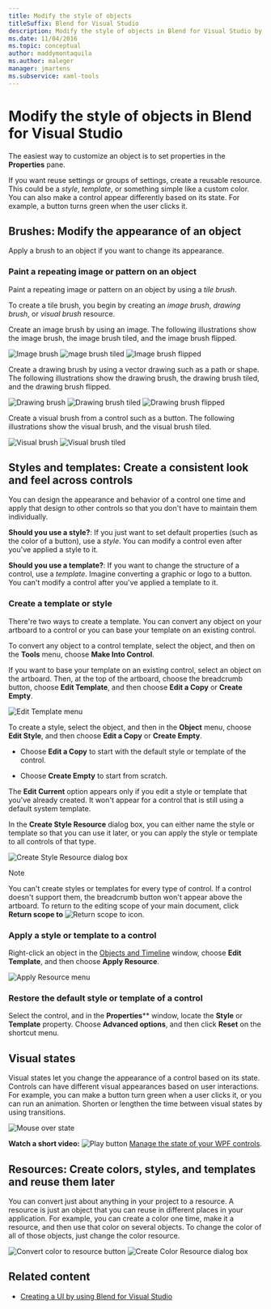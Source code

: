 ```yaml
---
title: Modify the style of objects
titleSuffix: Blend for Visual Studio
description: Modify the style of objects in Blend for Visual Studio by applying brushes, setting visual states, and applying reusable styles and templates.
ms.date: 11/04/2016
ms.topic: conceptual
author: maddymontaquila
ms.author: maleger
manager: jmartens
ms.subservice: xaml-tools
---
```

# Modify the style of objects in Blend for Visual Studio


The easiest way to customize an object is to set properties in the **Properties** pane.

If you want reuse settings or groups of settings, create a reusable resource. This could be a *style*, *template*, or something simple like a custom color. You can also make a control appear differently based on its state. For example, a button turns green when the user clicks it.

## Brushes: Modify the appearance of an object

Apply a brush to an object if you want to change its appearance.

### Paint a repeating image or pattern on an object

Paint a repeating image or pattern on an object by using a *tile brush*.

To create a tile brush, you begin by creating an *image brush*, *drawing brush*, or *visual brush* resource.

Create an image brush by using an image. The following illustrations show the image brush, the image brush tiled, and the image brush flipped.

![Image brush](../designers/media/81f84f56-906d-456b-8288-d77da1e01e31.png) ![mage brush tiled](../designers/media/d3782ca8-64da-47a4-a095-c6cdd0fa47a2.png) ![Image brush flipped](../designers/media/38ae3691-f3f1-4a1e-82ca-c7fa164bf56e.png)

Create a drawing brush by using a vector drawing such as a path or shape. The following illustrations show the drawing brush, the drawing brush tiled, and the drawing brush flipped.

![Drawing brush](../designers/media/197666ac-ef57-4c5c-9779-669e991a00a5.png) ![Drawing brush tiled](../designers/media/ba09cda3-4cee-40ba-b3d4-edc032158bdc.png) ![Drawing brush flipped](../designers/media/15bf6021-620c-4490-9eae-086153d3f14f.png)

Create a visual brush from a control such as a button. The following illustrations show the visual brush, and the visual brush tiled.

![Visual brush](../designers/media/fb6c90e0-153c-48fe-b563-e601beac6227.png) ![Visual brush tiled](../designers/media/e261b99f-7d8f-4d91-bc84-19c7beccc255.png)

## Styles and templates: Create a consistent look and feel across controls

You can design the appearance and behavior of a control one time and apply that design to other controls so that you don't have to maintain them individually.

**Should you use a style?**: If you just want to set default properties (such as the color of a button), use a *style*. You can modify a control even after you've applied a style to it.

**Should you use a template?**: If you want to change the structure of a control, use a *template*. Imagine converting a graphic or logo to a button. You can't modify a control after you've applied a template to it.

### Create a template or style

There're two ways to create a template. You can convert any object on your artboard to a control or you can base your template on an existing control.

To convert any object to a control template, select the object, and then on the **Tools** menu, choose **Make Into Control**.

If you want to base your template on an existing control, select an object on the artboard. Then, at the top of the artboard, choose the breadcrumb button, choose **Edit Template**, and then choose **Edit a Copy** or **Create Empty**.

![Edit Template menu](../designers/media/5ebdb33f-aad2-4c10-a328-5e8b04c56a36.png)

To create a style, select the object, and then in the **Object** menu, choose **Edit Style**, and then choose **Edit a Copy** or **Create Empty**.

- Choose **Edit a Copy** to start with the default style or template of the control.

- Choose **Create Empty** to start from scratch.

The **Edit Current** option appears only if you edit a style or template that you've already created. It won't appear for a control that is still using a default system template.

In the **Create Style Resource** dialog box, you can either name the style or template so that you can use it later, or you can apply the style or template to all controls of that type.

![Create Style Resource dialog box](../designers/media/4818ee6a-ce60-4b79-91c8-3b1871829eea.png)

> [!NOTE]
> You can't create styles or templates for every type of control. If a control doesn't support them, the breadcrumb button won't appear above the artboard.
> To return to the editing scope of your main document, click **Return scope to** ![Return scope to icon](../designers/media/55844eb3-ed98-4f20-aa66-a6f5b23eeb2b.png).

### Apply a style or template to a control

Right-click an object in the [Objects and Timeline](../xaml-tools/creating-a-ui-by-using-blend-for-visual-studio.md#objects-and-timeline-window) window, choose **Edit Template**, and then choose **Apply Resource**.

![Apply Resource menu](../designers/media/dc12debc-7711-47d9-84ce-10322a384397.png)

### Restore the default style or template of a control

Select the control, and in the **Properties**** window, locate the **Style** or **Template** property. Choose **Advanced options**, and then click **Reset** on the shortcut menu.

## Visual states

Visual states let you change the appearance of a control based on its state. Controls can have different visual appearances based on user interactions. For example, you can make a button turn green when a user clicks it, or you can run an animation. Shorten or lengthen the time between visual states by using transitions.

![Mouse over state](../designers/media/a95c671a-5639-40b9-83db-1e6b214330d5.png)

**Watch a short video:** ![Play button](../designers/media/bldadminconsoleinitialconfigicon.PNG) [Manage the state of your WPF controls](https://www.youtube.com/watch?v=m0PlkF5i6uw).

## Resources: Create colors, styles, and templates and reuse them later

You can convert just about anything in your project to a resource. A resource is just an object that you can reuse in different places in your application. For example, you can create a color one time, make it a resource, and then use that color on several objects. To change the color of all of those objects, just change the color resource.

![Convert color to resource button](../designers/media/89203705-cf66-46e0-b153-52a23cd744f7.png) ![Create Color Resource dialog box](../designers/media/6bff8b19-3cd5-41a0-bbf9-ff65532d5aae.png)

## Related content

- [Creating a UI by using Blend for Visual Studio](../xaml-tools/creating-a-ui-by-using-blend-for-visual-studio.md)
